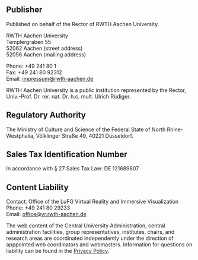 ## Publisher ##
Published on behalf of the Rector of RWTH Aachen University.

RWTH Aachen University  
Templergraben 55  
52062 Aachen (street address)  
52056 Aachen (mailing address)  

Phone: +49 241 80 1  
Fax: +49 241 80 92312  
Email: impressum@rwth-aachen.de  

RWTH Aachen University is a public institution represented by the Rector, Univ.-Prof. Dr. rer. nat. Dr. h.c. mult. Ulrich Rüdiger.

## Regulatory Authority ##
The Ministry of Culture and Science of the Federal State of North Rhine-Westphalia, Völklinger Straße 49, 40221 Düsseldorf.

## Sales Tax Identification Number ##
In accordance with § 27 Sales Tax Law: DE 121689807

## Content Liability ##

Contact: Office of the LuFG Virtual Reality and Immersive Visualization  
Phone: +49 241 80 29233  
Email: office@vr.rwth-aachen.de  

The web content of the Central University Administration, central administration facilities, group representatives, institutes, chairs, and research areas are coordinated independently under the direction of apppointed web coordinators and webmasters. Information for questions on liability can be found in the [Privacy Policy](/privacy_policy).